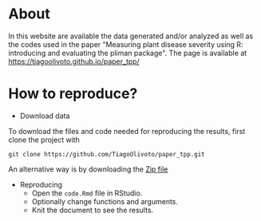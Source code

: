 # About
In this website are available the data generated and/or analyzed as well as the codes used in the paper "Measuring plant disease severity using R: introducing and evaluating the pliman package". The page is available at https://tiagoolivoto.github.io/paper_tpp/


# How to reproduce?

* Download data

To download the files and code needed for reproducing the results, first clone the project with

```{r eval = FALSE}
git clone https://github.com/TiagoOlivoto/paper_tpp.git
```


An alternative way is by downloading the [Zip file](https://github.com/TiagoOlivoto/paper_tpp/archive/refs/heads/main.zip)

* Reproducing
   - Open the `code.Rmd` file in RStudio.
   - Optionally change functions and arguments.
   - Knit the document to see the results.

